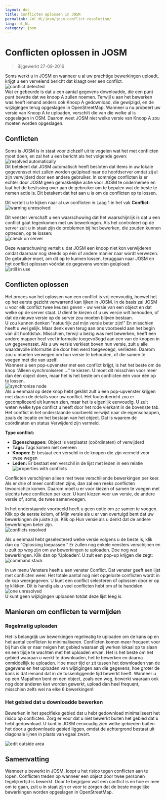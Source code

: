 ```yaml
---
layout: doc
title: Conflicten oplossen in JOSM
permalink: /nl_NL/josm/josm-conflict-resolution/
lang: nl_NL
category: josm
---
```


Conflicten oplossen in JOSM
====================

> Bijgewerkt 27-09-2016  

Soms werkt u in JOSM en wanneer u al uw prachtige bewerkingen uploadt, krijgt u een vervelend bericht dat klaagt over een conflict.  
![conflict detected][]  
Wat er gebeurde is dat u een aantal gegevens downloadde, die een punt punt bevatte dat we knoop A zullen noemen. Terwijl u aan het bewerken was heeft iemand anders ook Knoop A gedownload, die gewijzigd, en de wijzigingen terug opgeslagen in OpenStreetMap. Wanneer u nu probeert uw versie van Knoop A te uploaden, verschilt die van die welke al is opgeslagen in OSM. Daarom weet JOSM niet welke versie van Knoop A zou moeten worden opgeslagen.  

Conflicten
----------

Soms is JOSM is in staat voor zichzelf uit te vogelen wat het met conflicten moet doen, en zal het u een bericht als het volgende geven:  
![resolved automatically][]  
Dit betekent dat JOSM automatisch heeft besloten dat items in uw lokale gegevensset niet zullen worden geüpload naar de hoofdserver omdat zij al zijn verwijderd door een andere gebruiker. In sommige conflicten is er echter door JOSM geen gemakkelijke actie voor JOSM te ondernemen en laat het de beslissing over aan de gebruiker om te bepalen wat de beste te nemen actie is. Dit betekent dat het aan u is om de conflicten op te lossen.  

Dit vertelt u te kijken naar al uw conflicten in Laag 1 in het vak **Conflict**:  
![warning unresolved][]  

Dit venster verschaft u een waarschuwing dat het waarschijnlijk is dat u een conflict gaat tegenkomen met uw bewerkingen. Als het controleert op de server zult u in staat zijn de problemen bij het bewerken, die zouden kunnen optreden, op te lossen:  
![check on server][]  

Deze waarschuwing vertelt u dat JOSM een knoop niet kon verwijderen omdat daarnaar nog steeds op één of andere manier naar wordt verwezen. De gebruiker moet, om dit op te kunnen lossen, teruggaan naar JOSM en het conflict oplossen vóórdat de gegevens worden geüpload:  
![still in use][]  

Conflicten oplossen
--------------------

Het proces van het oplossen van een conflict is vrij eenvoudig, hoewel het op het eerste gezicht verwarrend kan lijken in JOSM. In de basis zal JOSM u voor elk conflict twee keuzes geven - uw versie van een object en dat welke op de server staat. U dient te kiezen of u uw versie wilt behouden, of dat de nieuwe versie op de server zou moeten blijven bestaan.  
U zou kunnen denken "natuurlijk zal mijn versie beter zijn!” En misschien heeft u wel gelijk. Maar denk even terug aan ons voorbeeld aan het begin van dit hoofdstuk. Misschien, terwijl u bezig was met bewerken, heeft een andere mapper heel veel informatie toegevo3egd aan een van de knopen in uw gegevensset. Als u uw versie verkiest boven hun versie, zult u alle waardevolle informatie die door hen werd toegevoegd, verliezen. Daarom zou u moeten verwegen om hun versie te behouden, of die samen te voegen met die van uzelf.  
Wanneer u een pop-upvenster met een conflict krijgt, is het het beste om de knop “Alleen synchroniseren ...”  te kiezen. U moet dit misschien voor meer dan één object doen, maar het is het beste om conflicten één voor één op te lossen.  
![synchronize node][]  
Als u eenmaal op deze knop hebt geklikt zult u een pop-upvenster krijgen met daarin de details voor uw conflict. Het foutenbericht zou er gecompliceerd uit kunnen zien, maar het is eigenlijk eenvoudig. U zult weten welke type conflict u heeft door het rode vierkant in de bovenste tab. Het conflict in het onderstaande voorbeeld verwijst naar de eigenschappen, zoals de locatie en het bestaan van het object. Dat is waarom de coördinaten en status Verwijderd zijn vermeld.  

**Type conflict:**

- **Eigenschappen:**  Object is verplaatst (coördinaten) of verwijderd  
- **Tags:**  Tags komen niet overeen  
- **Knopen:**  Er bestaat een verschil in de knopen die zijn vermeld voor twee wegen  
- **Leden:**  Er bestaat een verschil in de lijst met leden in een relatie  
![properties with conflicts][]  

Conflicten verschijnen alleen met twee verschillende bewerkingen per keer. Als er drie of meer conflicten zijns, dan zal een reeks conflicten tevoorschijn komen. Daarom moet u er voor kiezen of samen te voegen met slechts twee conflicten per keer. U kunt kiezen voor uw versie, de andere versie of, soms, de twee samenvoegen.  

In het onderstaande voorbeeld heeft u geen optie om ze samen te voegen. Klik op de eerste kolom, of Mijn versie als u er van overtuigd bent dat uw bewerkingen de juiste zijn. Klik op Hun versie als u denkt dat de andere bewerkingen beter zijn.  
![conflicts resolved][]  

Als u eenmaal hebt geselecteerd welke versie volgens u de beste is, klik dan op “Oplossing toepassen.” Er zullen nog enkele vensters verschijnen en u zult op weg zijn om uw bewerkingen te uploaden. Doe nog wat bewerkingen. Klik dan op ‘Uploaden’. U zult een pop-up krijgen die zegt:  
![command stack][]  

In uw menu Vensters heeft u een venster Conflict. Dat venster geeft een lijst met conflicten weer. Het totale aantal nog niet opgeloste conflicten wordt in de kop weergegeven. U kunt een conflict selecteren of oplossen door er op te klikken. Dit is handig als u veel conflicten hebt om af te handelen.  
![one unresolved][]  
U kunt geen wijzigingen uploaden totdat deze lijst leeg is.  

Manieren om conflicten te vermijden
------------------------

### Regelmatig uploaden

Het is belangrijk uw bewerkingen regelmatig te uploaden om de kans op en het aantal conflicten te minimaliseren. Conflicten komen meer frequent voor bij hun die er naar neigen het gebied waaraan zij werken lokaal op te slaan en een tijdje te wachten met het uploaden ervan. Het is het beste om het gebied waaraan u werkt te downloaden, het te bewerken en daarna onmiddellijk te uploaden. Hoe meer tijd er zit tussen het downloaden van de gegevens en het uploaden van wijzigingen aan die gegevens, hoe groter de kans is dat iemand dat in de tussenliggende tijd bewerkt heeft. Wanneer u op een Mapathon bent en een object, zoals een weg, bewerkt waaraan ook nog door anderen kan worden gewerkt, upload dan heel frequent, misschien zelfs wel na elke 6 bewerkingen!  

### Het gebied dat u downloadde bewerken

Bewerken in het specifieke gebied dat u hebt gedownload minimaliseert het risico op conflicten.  Zorg er voor dat u niet bewerkt buiten het gebied dat u hebt gedownload. U kunt in JOSM eenvoudig zien welke gebieden buiten het door u gedownloade gebied liggen, omdat de achtergrond bestaat uit diagonale lijnen in plaats van egaal zwart.  

![edit outside area][]  

Samenvatting
--------
Wanneer u bewerkt in JOSM, loopt u het risico tegen conflicten aan te lopen. Conflicten treden op wanneer een object door twee personen tegelijkertijd is bewerkt. Door te begrijpen wat een conflict is en hoe er mee om te gaan, zult u in staat zijn er voor te zorgen dat de beste mogelijke bewerkingen worden opgeslagen in OpenStreetMap.  


<!-- More stuff, could go into an additional chapter - DO NOT TRANSLATE
## Appendix. More Specific Conflicts

### Tag Conflicts

If the tags of one version of an objects are different from the tags of
another version, the Conflict dialog shows a ![]({{site.baseurl}}/images/intermediate/en_conflict_resolution_image08.png)in
the tab Tags. Click on the tab to display a dialog for resolving tag
conflicts.

There are three tables displayed in this dialog, from left to right:

1.  My version: shows the tags of the first object version participating
    in this conflict. These are usually the tags of the object version
    in your local data set.
2.  Merged version: shows the merged tags. This table is initially
    empty. The more tag conflicts you resolve, the more tag values will
    we be displayed in this table.
3.  Their version: shows the tags of the second object version
    participating in this conflict. These are usually the tags of the
    object version currently stored on the server.

In the example below both versions have a tag "name". The values in the
two object versions are different, though, and JOSM therefore displays
the row with a red background. The value of the first version is
"Secondary School", the opposite version has a value "Elementary
School". You now have to decide which of these values you want to keep
and which you want to discard.

![]({{site.baseurl}}/images/intermediate/en_conflict_resolution_image07.png)

Click on the value you want to keep, in the example for instance on the
value on the left. If you either double-click on the value or click on
![]({{site.baseurl}}/images/intermediate/en_conflict_resolution_image21.png), you decide to keep the value and to discard the
opposite value. The table in the middle now displays the value to keep
and the background color turns to green.

![]({{site.baseurl}}/images/intermediate/en_conflict_resolution_image10.png)

When the button Apply Resolutionis enabled you can apply your decision.
The values you've chosen will be applied and the dialog will be closed.

![]({{site.baseurl}}/images/intermediate/en_conflict_resolution_image03.png)

## Resolving differences in the node list of two versions of a way

If you see the symbol ![]({{site.baseurl}}/images/intermediate/en_conflict_resolution_image08.png)in the tab Nodesthen you
have to resolve differences in the list of
[nodes](http://josm.openstreetmap.de/wiki/Help/Concepts/Object)of two
[ways](http://josm.openstreetmap.de/wiki/Help/Concepts/Object). There
are three columns in the respective panel (see screen shot below):

1.  the leftmost table displays the list of nodes of the the local
    object version
2.  the rightmost table displays the list of nodes of the the server
    object version
3.  the table in the middle shows the list of nodes of the merged ways

Initially, the middle table is empty. You should now decide which nodes
to keep from the local dataset (the leftmost table) and which from the
server dataset (the rightmost table).

![]({{site.baseurl}}/images/intermediate/en_conflict_resolution_image24.png)

### The standard workflow

The standard workflow to resolve conflicts in the node lists of two
[object
versions](http://josm.openstreetmap.de/wiki/Help/Concepts/Object)consists
of three steps:

1.  Pick nodes from either object version and reorder the resulting node
    list if necessary
2.  Freezethe resulting merged node list by clicking on the button
    ![]({{site.baseurl}}/images/intermediate/en_conflict_resolution_image16.png). When you freeze the merged node list you
    tell JOSM that all conflicts in the node list are resolved.
3.  Apply the resolution

### A simple workflow: Keep the node list from your local object version

The following example shows the workflow when you decide to keep all nodes in the same order from your local object version.

-   First, select all elements in the leftmost table (either using the mouse or by 
    pressing Ctrl-A in the table) (see next screen shot):

    ![]({{site.baseurl}}/images/intermediate/en_conflict_resolution_image04.png)

-   Then, click 
    ![]({{site.baseurl}}/images/intermediate/en_conflict_resolution_image19.png)
    to copy the selected nodes to the middle table with the merged nodes:

    ![]({{site.baseurl}}/images/intermediate/en_conflict_resolution_image01.png)

-   Finally, click
    ![]({{site.baseurl}}/images/intermediate/en_conflict_resolution_image16.png)
    to freeze the resulting merged node list:

    ![]({{site.baseurl}}/images/intermediate/en_conflict_resolution_image20.png)

    The symbol in the nodes tab now switched to 
    ![]({{site.baseurl}}/images/intermediate/en_conflict_resolution_image00.png)
    and you can apply the merge decisions.

### Support for comparing node lists

It can be difficult to find the differences between the node list of of two object versions, in particular for ways with many nodes.

The Conflict Dialog supports you in finding the differences. It can compare two of the node lists displayed ("my" node list, the merged node list, and "their" node list) and it can render the differences between them with specific background colors.

From the following combo box you can select which pair of node lists to compare:

![]({{site.baseurl}}/images/intermediate/en_conflict_resolution_image15.png)

1.  My with Their: compares the leftmost table with the rightmost table
    in the Conflict Dialog
2.  My with Merged: compares the leftmost table with the middle table in
    the Conflict Dialog
3.  Their with Merge: compares the middle table with the rightmost table
    in the Conflict Dialog

Depending on the position of a node in the list different background
colors are used:

1.  The node is in this list only. It isn't present in the opposite list:
    ![]({{site.baseurl}}/images/intermediate/en_conflict_resolution_image13.png)
2.  The node is in both lists, but it is on different positions:
    ![]({{site.baseurl}}/images/intermediate/en_conflict_resolution_image02.png)
3.  White background means that a node is in both lists at the same
    position.

    ![]({{site.baseurl}}/images/intermediate/en_conflict_resolution_image17.png)

-->

[conflict detected]: /images/josm/conflict-detected.png
[resolved automatically]: /images/josm/resolved-automatically.png
[warning unresolved]: /images/josm/warning-unresolved.png
[check on server]: /images/josm/check-on-server.png
[still in use]: /images/josm/still-in-use.png
[synchronize node]: /images/josm/synchronize-node.png
[properties with conflicts]: /images/josm/properties-with-conflicts.png
[conflicts resolved]: /images/josm/conflicts-resolved.png
[synchronize node]: /images/josm/synchronize-node.png
[command stack]: /images/josm/command-stack.png
[one unresolved]: /images/josm/one-unresolved.png
[edit outside area]: /images/josm/edit-outside-area.png